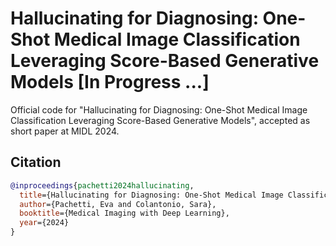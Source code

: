 # Hallucinating for Diagnosing: One-Shot Medical Image Classification Leveraging Score-Based Generative Models [In Progress ...]
Official code for "Hallucinating for Diagnosing: One-Shot Medical Image Classification Leveraging Score-Based Generative Models", accepted as short paper at MIDL 2024.

## Citation

```bibtex
@inproceedings{pachetti2024hallucinating,
  title={Hallucinating for Diagnosing: One-Shot Medical Image Classification Leveraging Score-Based Generative Models},
  author={Pachetti, Eva and Colantonio, Sara},
  booktitle={Medical Imaging with Deep Learning},
  year={2024}
}
```
